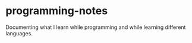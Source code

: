 # programming-notes
Documenting what I learn while programming and while learning different languages.
